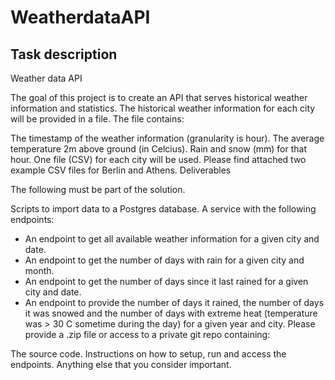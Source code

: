 # WeatherdataAPI

## Task description

Weather data API

The goal of this project is to create an API that serves historical weather information and statistics. The
historical weather information for each city will be provided in a file. 
The file contains:

The timestamp of the weather information (granularity is hour).
The average temperature 2m above ground (in Celcius).
Rain and snow (mm) for that hour.
One file (CSV) for each city will be used. Please find attached two example CSV files for Berlin and
Athens.
Deliverables

The following must be part of the solution.

Scripts to import data to a Postgres database.
A service with the following endpoints:
- An endpoint to get all available weather information for a given city and date.
- An endpoint to get the number of days with rain for a given city and month.
- An endpoint to get the number of days since it last rained for a given city and date.
- An endpoint to provide the number of days it rained, the number of days it was snowed
and the number of days with extreme heat (temperature was > 30 C sometime during
the day) for a given year and city.
Please provide a .zip file or access to a private git repo containing:

The source code.
Instructions on how to setup, run and access the endpoints.
Anything else that you consider important.
